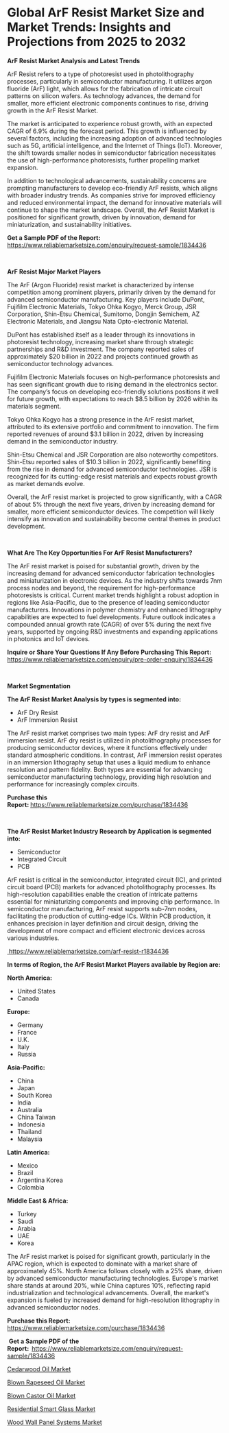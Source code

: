 <p><h1>Global ArF Resist Market Size and Market Trends: Insights and Projections from 2025 to 2032</h1></p><p><strong>ArF Resist Market Analysis and Latest Trends</strong></p>
<p><p>ArF Resist refers to a type of photoresist used in photolithography processes, particularly in semiconductor manufacturing. It utilizes argon fluoride (ArF) light, which allows for the fabrication of intricate circuit patterns on silicon wafers. As technology advances, the demand for smaller, more efficient electronic components continues to rise, driving growth in the ArF Resist Market.</p><p>The market is anticipated to experience robust growth, with an expected CAGR of 6.9% during the forecast period. This growth is influenced by several factors, including the increasing adoption of advanced technologies such as 5G, artificial intelligence, and the Internet of Things (IoT). Moreover, the shift towards smaller nodes in semiconductor fabrication necessitates the use of high-performance photoresists, further propelling market expansion.</p><p>In addition to technological advancements, sustainability concerns are prompting manufacturers to develop eco-friendly ArF resists, which aligns with broader industry trends. As companies strive for improved efficiency and reduced environmental impact, the demand for innovative materials will continue to shape the market landscape. Overall, the ArF Resist Market is positioned for significant growth, driven by innovation, demand for miniaturization, and sustainability initiatives.</p></p>
<p><strong>Get a Sample PDF of the Report:&nbsp;</strong> <a href="https://www.reliablemarketsize.com/enquiry/request-sample/1834436?utm_campaign=2008&utm_medium=2&utm_source=Github&utm_content=ia&utm_term=02042025&utm_id=arf-resist">https://www.reliablemarketsize.com/enquiry/request-sample/1834436</a></p>
<p>&nbsp;</p>
<p><strong>ArF Resist Major Market Players</strong></p>
<p><p>The ArF (Argon Fluoride) resist market is characterized by intense competition among prominent players, primarily driven by the demand for advanced semiconductor manufacturing. Key players include DuPont, Fujifilm Electronic Materials, Tokyo Ohka Kogyo, Merck Group, JSR Corporation, Shin-Etsu Chemical, Sumitomo, Dongjin Semichem, AZ Electronic Materials, and Jiangsu Nata Opto-electronic Material.</p><p>DuPont has established itself as a leader through its innovations in photoresist technology, increasing market share through strategic partnerships and R&D investment. The company reported sales of approximately $20 billion in 2022 and projects continued growth as semiconductor technology advances.</p><p>Fujifilm Electronic Materials focuses on high-performance photoresists and has seen significant growth due to rising demand in the electronics sector. The company’s focus on developing eco-friendly solutions positions it well for future growth, with expectations to reach $8.5 billion by 2026 within its materials segment.</p><p>Tokyo Ohka Kogyo has a strong presence in the ArF resist market, attributed to its extensive portfolio and commitment to innovation. The firm reported revenues of around $3.1 billion in 2022, driven by increasing demand in the semiconductor industry.</p><p>Shin-Etsu Chemical and JSR Corporation are also noteworthy competitors. Shin-Etsu reported sales of $10.3 billion in 2022, significantly benefiting from the rise in demand for advanced semiconductor technologies. JSR is recognized for its cutting-edge resist materials and expects robust growth as market demands evolve.</p><p>Overall, the ArF resist market is projected to grow significantly, with a CAGR of about 5% through the next five years, driven by increasing demand for smaller, more efficient semiconductor devices. The competition will likely intensify as innovation and sustainability become central themes in product development.</p></p>
<p>&nbsp;</p>
<p><strong>What Are The Key Opportunities For ArF Resist Manufacturers?</strong></p>
<p><p>The ArF resist market is poised for substantial growth, driven by the increasing demand for advanced semiconductor fabrication technologies and miniaturization in electronic devices. As the industry shifts towards 7nm process nodes and beyond, the requirement for high-performance photoresists is critical. Current market trends highlight a robust adoption in regions like Asia-Pacific, due to the presence of leading semiconductor manufacturers. Innovations in polymer chemistry and enhanced lithography capabilities are expected to fuel developments. Future outlook indicates a compounded annual growth rate (CAGR) of over 5% during the next five years, supported by ongoing R&D investments and expanding applications in photonics and IoT devices.</p></p>
<p><strong>Inquire or Share Your Questions If Any Before Purchasing This Report:</strong> <a href="https://www.reliablemarketsize.com/enquiry/pre-order-enquiry/1834436?utm_campaign=2008&utm_medium=2&utm_source=Github&utm_content=ia&utm_term=02042025&utm_id=arf-resist">https://www.reliablemarketsize.com/enquiry/pre-order-enquiry/1834436</a></p>
<p>&nbsp;</p>
<p><strong>Market Segmentation</strong></p>
<p><strong>The ArF Resist Market Analysis by types is segmented into:</strong></p>
<p><ul><li>ArF Dry Resist</li><li>ArF Immersion Resist</li></ul></p>
<p><p>The ArF resist market comprises two main types: ArF dry resist and ArF immersion resist. ArF dry resist is utilized in photolithography processes for producing semiconductor devices, where it functions effectively under standard atmospheric conditions. In contrast, ArF immersion resist operates in an immersion lithography setup that uses a liquid medium to enhance resolution and pattern fidelity. Both types are essential for advancing semiconductor manufacturing technology, providing high resolution and performance for increasingly complex circuits.</p></p>
<p><strong>Purchase this Report:&nbsp;</strong><a href="https://www.reliablemarketsize.com/purchase/1834436?utm_campaign=2008&utm_medium=2&utm_source=Github&utm_content=ia&utm_term=02042025&utm_id=arf-resist">https://www.reliablemarketsize.com/purchase/1834436</a></p>
<p>&nbsp;</p>
<p><strong>The ArF Resist Market Industry Research by Application is segmented into:</strong></p>
<p><ul><li>Semiconductor</li><li>Integrated Circuit</li><li>PCB</li></ul></p>
<p><p>ArF resist is critical in the semiconductor, integrated circuit (IC), and printed circuit board (PCB) markets for advanced photolithography processes. Its high-resolution capabilities enable the creation of intricate patterns essential for miniaturizing components and improving chip performance. In semiconductor manufacturing, ArF resist supports sub-7nm nodes, facilitating the production of cutting-edge ICs. Within PCB production, it enhances precision in layer definition and circuit design, driving the development of more compact and efficient electronic devices across various industries.</p></p>
<p><a href="https://www.reliablemarketsize.com/arf-resist-r1834436?utm_campaign=2008&utm_medium=2&utm_source=Github&utm_content=ia&utm_term=02042025&utm_id=arf-resist">&nbsp;https://www.reliablemarketsize.com/arf-resist-r1834436</a></p>
<p><strong>In terms of Region, the ArF Resist Market Players available by Region are:</strong></p>
<p>
    <p> <strong> North America: </strong>
        <ul>
            <li>United States</li>
            <li>Canada</li>
        </ul>
        </p> 
    <p> <strong> Europe: </strong>
        <ul>
            <li>Germany</li>
            <li>France</li>
            <li>U.K.</li>
            <li>Italy</li>
            <li>Russia</li>
        </ul>
        </p> 
    <p> <strong> Asia-Pacific: </strong>
        <ul>
            <li>China</li>
            <li>Japan</li>
            <li>South Korea</li>
            <li>India</li>
            <li>Australia</li>
            <li>China Taiwan</li>
            <li>Indonesia</li>
            <li>Thailand</li>
            <li>Malaysia</li>
        </ul>
        </p> 
    <p> <strong> Latin America: </strong>
        <ul>
            <li>Mexico</li>
            <li>Brazil</li>
            <li>Argentina Korea</li>
            <li>Colombia</li>
        </ul>
        </p> 
    <p> <strong> Middle East & Africa: </strong>
        <ul>
            <li>Turkey</li>
            <li>Saudi</li>
            <li>Arabia</li>
            <li>UAE</li>
            <li>Korea</li>
        </ul>
    </p>
    </p>
<p><p>The ArF resist market is poised for significant growth, particularly in the APAC region, which is expected to dominate with a market share of approximately 45%. North America follows closely with a 25% share, driven by advanced semiconductor manufacturing technologies. Europe's market share stands at around 20%, while China captures 10%, reflecting rapid industrialization and technological advancements. Overall, the market's expansion is fueled by increased demand for high-resolution lithography in advanced semiconductor nodes.</p></p>
<p><strong>Purchase this Report: </strong><a href="https://www.reliablemarketsize.com/purchase/1834436?utm_campaign=2008&utm_medium=2&utm_source=Github&utm_content=ia&utm_term=02042025&utm_id=arf-resist">https://www.reliablemarketsize.com/purchase/1834436</a></p>
<p>&nbsp;<strong>Get a Sample PDF of the Report:&nbsp;&nbsp;</strong><a href="https://www.reliablemarketsize.com/enquiry/request-sample/1834436?utm_campaign=2008&utm_medium=2&utm_source=Github&utm_content=ia&utm_term=02042025&utm_id=arf-resist">https://www.reliablemarketsize.com/enquiry/request-sample/1834436</a></p>
<p><strong></strong></p>
<p><p><a href="https://github.com/colloerrinbp/Market-Research-Report-List-1/blob/main/cedarwood-oil-market.md?utm_campaign=2008&utm_medium=2&utm_source=Github&utm_content=ia&utm_term=02042025&utm_id=arf-resist">Cedarwood Oil Market</a></p><p><a href="https://github.com/etapaqanee/Market-Research-Report-List-1/blob/main/blown-rapeseed-oil-market.md?utm_campaign=2008&utm_medium=2&utm_source=Github&utm_content=ia&utm_term=02042025&utm_id=arf-resist">Blown Rapeseed Oil Market</a></p><p><a href="https://github.com/sphaabrose/Market-Research-Report-List-1/blob/main/blown-castor-oil-market.md?utm_campaign=2008&utm_medium=2&utm_source=Github&utm_content=ia&utm_term=02042025&utm_id=arf-resist">Blown Castor Oil Market</a></p><p><a href="https://github.com/leptouwrites/Market-Research-Report-List-1/blob/main/residential-smart-glass-market.md?utm_campaign=2008&utm_medium=2&utm_source=Github&utm_content=ia&utm_term=02042025&utm_id=arf-resist">Residential Smart Glass Market</a></p><p><a href="https://github.com/bhatttutty2p/Market-Research-Report-List-1/blob/main/wood-wall-panel-systems-market.md?utm_campaign=2008&utm_medium=2&utm_source=Github&utm_content=ia&utm_term=02042025&utm_id=arf-resist">Wood Wall Panel Systems Market</a></p></p>